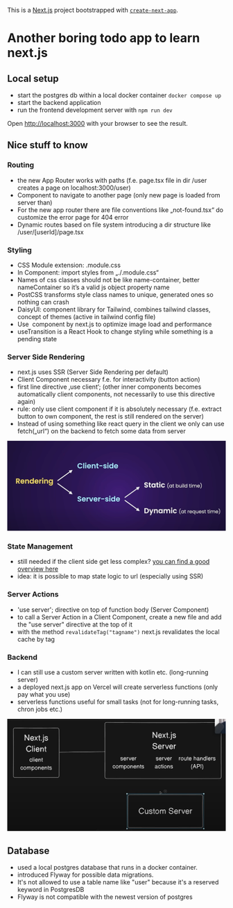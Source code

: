 This is a [Next.js](https://nextjs.org) project bootstrapped with [`create-next-app`](https://nextjs.org/docs/app/api-reference/cli/create-next-app).

# Another boring todo app to learn next.js

## Local setup

- start the postgres db within a local docker container `docker compose up` 
- start the backend application
- run the frontend development server with `npm run dev`

Open [http://localhost:3000](http://localhost:3000) with your browser to see the result.

## Nice stuff to know

### Routing
- the new App Router works with paths (f.e. page.tsx file in dir /user creates a page on localhost:3000/user)
- <Link> Component to navigate to another page (only new page is loaded from server than)
- For the new app router there are file conventions like „not-found.tsx“ do customize the error page for 404 error
- Dynamic routes based on file system introducing a dir structure like /user/[userId]/page.tsx

### Styling
- CSS Module extension: <name>.module.css
- In Component: import styles from „./<name>.module.css“
- Names of css classes should not be like name-container, better nameContainer so it’s a valid js object property name
- PostCSS transforms style class names to unique, generated ones so nothing can crash
- DaisyUI: component library for Tailwind, combines tailwind classes, concept of themes (active in tailwind config file)
- Use <Image> component by next.js to optimize image load and performance 
- useTransition is a React Hook to change styling while something is a pending state

### Server Side Rendering
- next.js uses SSR (Server Side Rendering per default)
- Client Component necessary f.e. for interactivity (button action)
- first line directive ‚use client‘; (other inner components becomes automatically client components, not necessarily to use this directive again)
- rule: only use client component if it is absolutely necessary (f.e. extract button to own component, the rest is still rendered on the server)
- Instead of using something like react query in the client we only can use fetch(„url“) on the backend to fetch some data from server

![Rendering in next.js](frontend/public/nextjs_rendering.png)

### State Management
- still needed if the client side get less complex? [you can find a good overview here](https://www.youtube.com/watch?v=VenLRGHx3D4&t=602s)
- idea: it is possible to map state logic to url (especially using SSR)

### Server Actions
- 'use server'; directive on top of function body (Server Component)
- to call a Server Action in a Client Component, create a new file and add the "use server" directive at the top of it
- with the method `revalidateTag("tagname")` next.js revalidates the local cache by tag

### Backend
- I can still use a custom server written with kotlin etc. (long-running server)
- a deployed next.js app on Vercel will create serverless functions (only pay what you use)
- serverless functions useful for small tasks (not for long-running tasks, chron jobs etc.)

![next.js Server Side](frontend/public/nextjs_server.png)

## Database
- used a local postgres database that runs in a docker container.
- introduced Flyway for possible data migrations.
- It's not allowed to use a table name like "user" because it's a reserved keyword in PostgresDB
- Flyway is not compatible with the newest version of postgres

